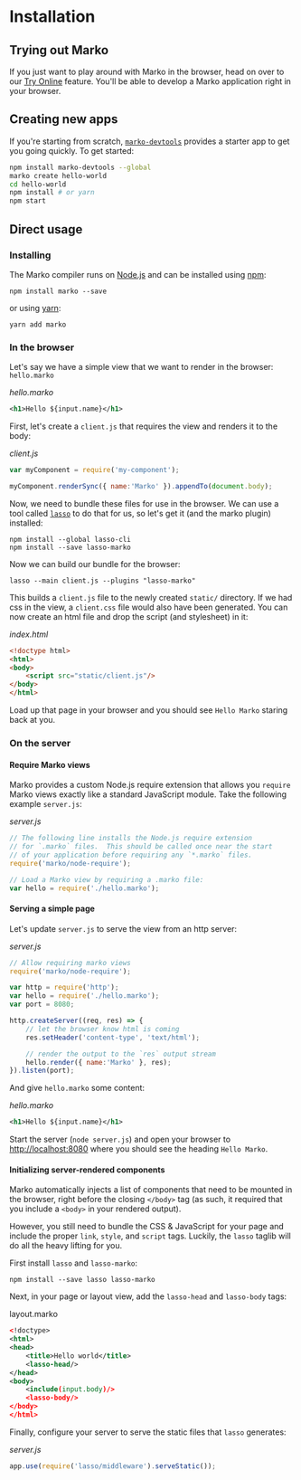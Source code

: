 # Installation

## Trying out Marko

If you just want to play around with Marko in the browser, head on over to our [Try Online](https://markojs.com/try-online) feature.  You'll be able to develop a Marko application right in your browser.

## Creating new apps

If you're starting from scratch, [`marko-devtools`](https://www.npmjs.com/package/marko-devtools) provides a starter app to
get you going quickly. To get started:

```bash
npm install marko-devtools --global
marko create hello-world
cd hello-world
npm install # or yarn
npm start
```

## Direct usage

### Installing

The Marko compiler runs on [Node.js](https://nodejs.org/) and can be installed using [npm](https://www.npmjs.com/package/marko/tutorial):

```
npm install marko --save
```

or using [yarn](https://yarnpkg.com):

```
yarn add marko
```

### In the browser

Let's say we have a simple view that we want to render in the browser: `hello.marko`

_hello.marko_
```xml
<h1>Hello ${input.name}</h1>
```

First, let's create a `client.js` that requires the view and renders it to the body:

_client.js_
```js
var myComponent = require('my-component');

myComponent.renderSync({ name:'Marko' }).appendTo(document.body);
```

Now, we need to bundle these files for use in the browser.  We can use a tool called [`lasso`](https://github.com/lasso-js/lasso) to do that for us, so let's get it (and the marko plugin) installed:

```
npm install --global lasso-cli
npm install --save lasso-marko
```

Now we can build our bundle for the browser:

```
lasso --main client.js --plugins "lasso-marko"
```

This builds a `client.js` file to the newly created `static/` directory.  If we had css in the view, a `client.css` file would also have been generated.  You can now create an html file and drop the script (and stylesheet) in it:

_index.html_
```html
<!doctype html>
<html>
<body>
    <script src="static/client.js"/>
</body>
</html>
```

Load up that page in your browser and you should see `Hello Marko` staring back at you.

### On the server

#### Require Marko views

Marko provides a custom Node.js require extension that allows you `require` Marko views exactly like a standard JavaScript module. Take the following example `server.js`:

_server.js_
```js
// The following line installs the Node.js require extension
// for `.marko` files.  This should be called once near the start
// of your application before requiring any `*.marko` files.
require('marko/node-require');

// Load a Marko view by requiring a .marko file:
var hello = require('./hello.marko');
```

#### Serving a simple page

Let's update `server.js` to serve the view from an http server:

_server.js_
```js
// Allow requiring marko views
require('marko/node-require');

var http = require('http');
var hello = require('./hello.marko');
var port = 8080;

http.createServer((req, res) => {
    // let the browser know html is coming
    res.setHeader('content-type', 'text/html');

    // render the output to the `res` output stream
    hello.render({ name:'Marko' }, res);
}).listen(port);
```

And give `hello.marko` some content:

_hello.marko_
```xml
<h1>Hello ${input.name}</h1>
```

Start the server (`node server.js`) and open your browser to [http://localhost:8080](http://localhost:8080) where you should see the heading `Hello Marko`.

#### Initializing server-rendered components

Marko automatically injects a list of components that need to be mounted in the browser, right before the closing `</body>` tag (as such, it required that you include a `<body>` in your rendered output).  

However, you still need to bundle the CSS & JavaScript for your page and include the proper `link`, `style`, and `script` tags.  Luckily, the `lasso` taglib will do all the heavy lifting for you.

First install `lasso` and `lasso-marko`:

```
npm install --save lasso lasso-marko
```

Next, in your page or layout view, add the `lasso-head` and `lasso-body` tags:

layout.marko
```xml
<!doctype>
<html>
<head>
    <title>Hello world</title>
    <lasso-head/>
</head>
<body>
    <include(input.body)/>
    <lasso-body/>
</body>
</html>
```

Finally, configure your server to serve the static files that `lasso` generates:

_server.js_
```js
app.use(require('lasso/middleware').serveStatic());
```
